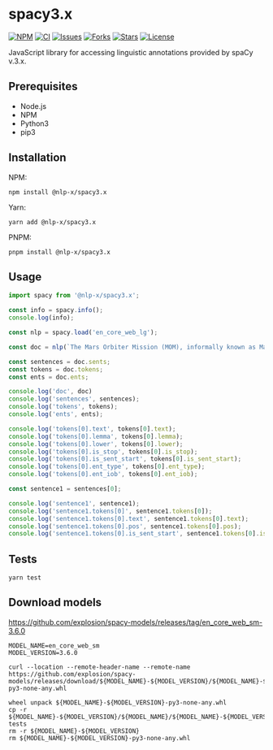 # spacy3.x

[![NPM](https://badge.fury.io/js/@nlp-x%2Fspacy3.x.svg)](https://nodei.co/npm/@nlp-x/spacy3.x/)
[![CI](https://github.com/nlp-x/spacy3.x/actions/workflows/ci.yaml/badge.svg)](https://github.com/nlp-x/spacy3.x/actions/workflows/ci.yaml)
[![Issues](https://img.shields.io/github/issues/nlp-x/spacy3.x.svg)](https://github.com/nlp-x/spacy3.x/issues)
[![Forks](https://img.shields.io/github/forks/nlp-x/spacy3.x.svg)](https://github.com/nlp-x/spacy3.x/network)
[![Stars](https://img.shields.io/github/stars/nlp-x/spacy3.x.svg)](https://github.com/nlp-x/spacy3.x/stargazers)
[![License](https://img.shields.io/github/license/nlp-x/spacy3.x.svg)](https://raw.githubusercontent.com/nlp-x/spacy3.x/main/LICENSE)

JavaScript library for accessing linguistic annotations provided by spaCy v.3.x.


## Prerequisites

- Node.js
- NPM
- Python3
- pip3

## Installation

NPM:
```
npm install @nlp-x/spacy3.x
```

Yarn:
```
yarn add @nlp-x/spacy3.x
```

PNPM:
```
pnpm install @nlp-x/spacy3.x
```


## Usage

```js
import spacy from '@nlp-x/spacy3.x';

const info = spacy.info();
console.log(info);

const nlp = spacy.load('en_core_web_lg');

const doc = nlp(`The Mars Orbiter Mission (MOM), informally known as Mangalyaan, was launched into Earth orbit on 5 November 2013 by the Indian Space Research Organisation (ISRO) and has entered Mars orbit on 24 September 2014. India thus became the first country to enter Mars orbit on its first attempt. It was completed at a record low cost of $74 million.`);

const sentences = doc.sents;
const tokens = doc.tokens;
const ents = doc.ents;

console.log('doc', doc)
console.log('sentences', sentences);
console.log('tokens', tokens);
console.log('ents', ents);

console.log('tokens[0].text', tokens[0].text);
console.log('tokens[0].lemma', tokens[0].lemma);
console.log('tokens[0].lower', tokens[0].lower);
console.log('tokens[0].is_stop', tokens[0].is_stop);
console.log('tokens[0].is_sent_start', tokens[0].is_sent_start);
console.log('tokens[0].ent_type', tokens[0].ent_type);
console.log('tokens[0].ent_iob', tokens[0].ent_iob);

const sentence1 = sentences[0];

console.log('sentence1', sentence1);
console.log('sentence1.tokens[0]', sentence1.tokens[0]);
console.log('sentence1.tokens[0].text', sentence1.tokens[0].text);
console.log('sentence1.tokens[0].pos', sentence1.tokens[0].pos);
console.log('sentence1.tokens[0].is_sent_start', sentence1.tokens[0].is_sent_start);
```


## Tests

```
yarn test
```


## Download models

https://github.com/explosion/spacy-models/releases/tag/en_core_web_sm-3.6.0


```
MODEL_NAME=en_core_web_sm
MODEL_VERSION=3.6.0

curl --location --remote-header-name --remote-name https://github.com/explosion/spacy-models/releases/download/${MODEL_NAME}-${MODEL_VERSION}/${MODEL_NAME}-${MODEL_VERSION}-py3-none-any.whl

wheel unpack ${MODEL_NAME}-${MODEL_VERSION}-py3-none-any.whl
cp -r ${MODEL_NAME}-${MODEL_VERSION}/${MODEL_NAME}/${MODEL_NAME}-${MODEL_VERSION} tests
rm -r ${MODEL_NAME}-${MODEL_VERSION}
rm ${MODEL_NAME}-${MODEL_VERSION}-py3-none-any.whl
```